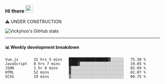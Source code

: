 ### Hi there <a href="https://www.gautamkrishnar.com/"><img src="https://media.giphy.com/media/hvRJCLFzcasrR4ia7z/giphy.gif" width="25px"></a>
⚠️ UNDER CONSTRUCTION

![Vickyhoo's GitHub stats](https://github-readme-stats.vercel.app/api?username=vickyhoo&theme=react&show_icons=true)

---

#### :bar_chart: Weekly development breakdown

<!--START_SECTION:waka-->
```text
Vue.js       32 hrs 5 mins   ██████████████████▓░░░░░░   75.30 % 
JavaScript   8 hrs 7 mins    ████▓░░░░░░░░░░░░░░░░░░░░   19.05 % 
JSON         1 hr 8 mins     ▓░░░░░░░░░░░░░░░░░░░░░░░░   02.69 % 
HTML         52 mins         ▓░░░░░░░░░░░░░░░░░░░░░░░░   02.07 % 
SCSS         19 mins         ▒░░░░░░░░░░░░░░░░░░░░░░░░   00.75 % 
```
<!--END_SECTION:waka-->


<!--
**vickyhoo/vickyhoo** is a ✨ _special_ ✨ repository because its `README.md` (this file) appears on your GitHub profile.

Here are some ideas to get you started:

- 🔭 I’m currently working on ...
- 🌱 I’m currently learning ...
- 👯 I’m looking to collaborate on ...
- 🤔 I’m looking for help with ...
- 💬 Ask me about ...
- 📫 How to reach me: ...
- 😄 Pronouns: ...
- ⚡ Fun fact: ...
-->
